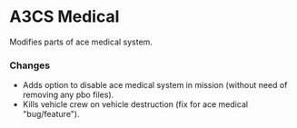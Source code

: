 # A3CS Medical
Modifies parts of ace medical system.

### Changes
- Adds option to disable ace medical system in mission (without need of removing any pbo files).
- Kills vehicle crew on vehicle destruction (fix for ace medical "bug/feature").
